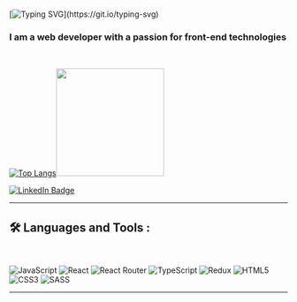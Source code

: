 <br>

[![Typing SVG](https://readme-typing-svg.herokuapp.com?font=Fira+Code&pause=1000&color=4B56D2&width=435&lines=Hi+there%2C+I'm+Polina!)](https://git.io/typing-svg)

<h3>I am a web developer with a passion for front-end technologies</h3>
<br>

[![Top Langs](https://github-readme-stats.vercel.app/api/top-langs/?username=LisitsaP&langs_count=8&layout=compact&theme=nightowl)](https://github.com/anuraghazra/github-readme-stats)<img src="https://cdnb.artstation.com/p/assets/images/images/028/991/999/original/anna-havrylyukh-.gif?1596125112" width="195"/>

<a href="https://www.linkedin.com/in/polina-lisitsa-7b914723b/">
    <img src="https://img.shields.io/badge/LinkedIn-blue?style=for-the-badge&logo=linkedin&logoColor=white" alt="LinkedIn Badge"/>
  </a>

  <br>

---

<h2>🛠️ Languages and Tools :</h2>

<br>

![JavaScript](https://img.shields.io/badge/javascript-%23323330.svg?style=for-the-badge&logo=javascript&logoColor=%23F7DF1E) ![React](https://img.shields.io/badge/react-%2320232a.svg?style=for-the-badge&logo=react&logoColor=%2361DAFB) ![React Router](https://img.shields.io/badge/React_Router-CA4245?style=for-the-badge&logo=react-router&logoColor=white) ![TypeScript](https://img.shields.io/badge/typescript-%23007ACC.svg?style=for-the-badge&logo=typescript&logoColor=white) ![Redux](https://img.shields.io/badge/redux-%23593d88.svg?style=for-the-badge&logo=redux&logoColor=white) ![HTML5](https://img.shields.io/badge/html5-%23E34F26.svg?style=for-the-badge&logo=html5&logoColor=white) ![CSS3](https://img.shields.io/badge/css3-%231572B6.svg?style=for-the-badge&logo=css3&logoColor=white) ![SASS](https://img.shields.io/badge/SASS-hotpink.svg?style=for-the-badge&logo=SASS&logoColor=white)

---

<br>
